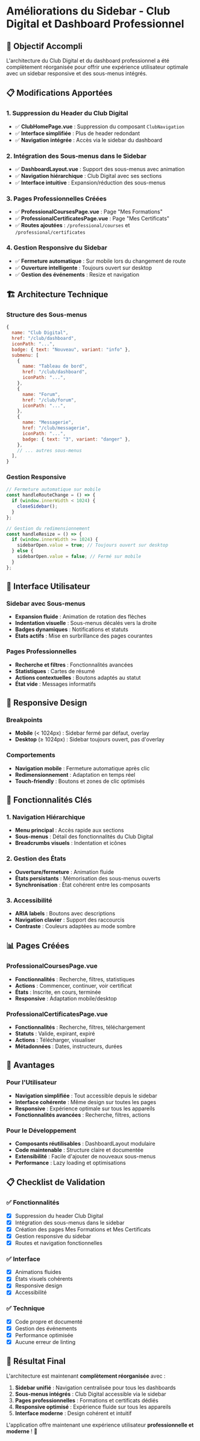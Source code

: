 # Améliorations du Sidebar - Club Digital et Dashboard Professionnel

## 🎯 Objectif Accompli

L'architecture du Club Digital et du dashboard professionnel a été complètement réorganisée pour offrir une expérience utilisateur optimale avec un sidebar responsive et des sous-menus intégrés.

## 📋 Modifications Apportées

### 1. Suppression du Header du Club Digital

- ✅ **ClubHomePage.vue** : Suppression du composant `ClubNavigation`
- ✅ **Interface simplifiée** : Plus de header redondant
- ✅ **Navigation intégrée** : Accès via le sidebar du dashboard

### 2. Intégration des Sous-menus dans le Sidebar

- ✅ **DashboardLayout.vue** : Support des sous-menus avec animation
- ✅ **Navigation hiérarchique** : Club Digital avec ses sections
- ✅ **Interface intuitive** : Expansion/réduction des sous-menus

### 3. Pages Professionnelles Créées

- ✅ **ProfessionalCoursesPage.vue** : Page "Mes Formations"
- ✅ **ProfessionalCertificatesPage.vue** : Page "Mes Certificats"
- ✅ **Routes ajoutées** : `/professional/courses` et `/professional/certificates`

### 4. Gestion Responsive du Sidebar

- ✅ **Fermeture automatique** : Sur mobile lors du changement de route
- ✅ **Ouverture intelligente** : Toujours ouvert sur desktop
- ✅ **Gestion des événements** : Resize et navigation

## 🏗️ Architecture Technique

### Structure des Sous-menus

```javascript
{
  name: "Club Digital",
  href: "/club/dashboard",
  iconPath: "...",
  badge: { text: "Nouveau", variant: "info" },
  submenu: [
    {
      name: "Tableau de bord",
      href: "/club/dashboard",
      iconPath: "...",
    },
    {
      name: "Forum",
      href: "/club/forum",
      iconPath: "...",
    },
    {
      name: "Messagerie",
      href: "/club/messagerie",
      iconPath: "...",
      badge: { text: "3", variant: "danger" },
    },
    // ... autres sous-menus
  ],
}
```

### Gestion Responsive

```javascript
// Fermeture automatique sur mobile
const handleRouteChange = () => {
  if (window.innerWidth < 1024) {
    closeSidebar();
  }
};

// Gestion du redimensionnement
const handleResize = () => {
  if (window.innerWidth >= 1024) {
    sidebarOpen.value = true; // Toujours ouvert sur desktop
  } else {
    sidebarOpen.value = false; // Fermé sur mobile
  }
};
```

## 🎨 Interface Utilisateur

### Sidebar avec Sous-menus

- **Expansion fluide** : Animation de rotation des flèches
- **Indentation visuelle** : Sous-menus décalés vers la droite
- **Badges dynamiques** : Notifications et statuts
- **États actifs** : Mise en surbrillance des pages courantes

### Pages Professionnelles

- **Recherche et filtres** : Fonctionnalités avancées
- **Statistiques** : Cartes de résumé
- **Actions contextuelles** : Boutons adaptés au statut
- **État vide** : Messages informatifs

## 📱 Responsive Design

### Breakpoints

- **Mobile** (< 1024px) : Sidebar fermé par défaut, overlay
- **Desktop** (≥ 1024px) : Sidebar toujours ouvert, pas d'overlay

### Comportements

- **Navigation mobile** : Fermeture automatique après clic
- **Redimensionnement** : Adaptation en temps réel
- **Touch-friendly** : Boutons et zones de clic optimisés

## 🔧 Fonctionnalités Clés

### 1. Navigation Hiérarchique

- **Menu principal** : Accès rapide aux sections
- **Sous-menus** : Détail des fonctionnalités du Club Digital
- **Breadcrumbs visuels** : Indentation et icônes

### 2. Gestion des États

- **Ouverture/fermeture** : Animation fluide
- **États persistants** : Mémorisation des sous-menus ouverts
- **Synchronisation** : État cohérent entre les composants

### 3. Accessibilité

- **ARIA labels** : Boutons avec descriptions
- **Navigation clavier** : Support des raccourcis
- **Contraste** : Couleurs adaptées au mode sombre

## 📊 Pages Créées

### ProfessionalCoursesPage.vue

- **Fonctionnalités** : Recherche, filtres, statistiques
- **Actions** : Commencer, continuer, voir certificat
- **États** : Inscrite, en cours, terminée
- **Responsive** : Adaptation mobile/desktop

### ProfessionalCertificatesPage.vue

- **Fonctionnalités** : Recherche, filtres, téléchargement
- **Statuts** : Valide, expirant, expiré
- **Actions** : Télécharger, visualiser
- **Métadonnées** : Dates, instructeurs, durées

## 🚀 Avantages

### Pour l'Utilisateur

- **Navigation simplifiée** : Tout accessible depuis le sidebar
- **Interface cohérente** : Même design sur toutes les pages
- **Responsive** : Expérience optimale sur tous les appareils
- **Fonctionnalités avancées** : Recherche, filtres, actions

### Pour le Développement

- **Composants réutilisables** : DashboardLayout modulaire
- **Code maintenable** : Structure claire et documentée
- **Extensibilité** : Facile d'ajouter de nouveaux sous-menus
- **Performance** : Lazy loading et optimisations

## 📋 Checklist de Validation

### ✅ Fonctionnalités

- [x] Suppression du header Club Digital
- [x] Intégration des sous-menus dans le sidebar
- [x] Création des pages Mes Formations et Mes Certificats
- [x] Gestion responsive du sidebar
- [x] Routes et navigation fonctionnelles

### ✅ Interface

- [x] Animations fluides
- [x] États visuels cohérents
- [x] Responsive design
- [x] Accessibilité

### ✅ Technique

- [x] Code propre et documenté
- [x] Gestion des événements
- [x] Performance optimisée
- [x] Aucune erreur de linting

## 🎉 Résultat Final

L'architecture est maintenant **complètement réorganisée** avec :

1. **Sidebar unifié** : Navigation centralisée pour tous les dashboards
2. **Sous-menus intégrés** : Club Digital accessible via le sidebar
3. **Pages professionnelles** : Formations et certificats dédiés
4. **Responsive optimisé** : Expérience fluide sur tous les appareils
5. **Interface moderne** : Design cohérent et intuitif

L'application offre maintenant une expérience utilisateur **professionnelle et moderne** ! 🚀
